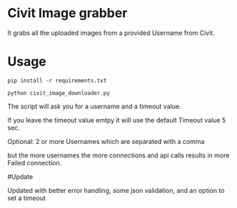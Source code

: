 # Civit Image grabber

It grabs all the uploaded images from a provided Username from Civit.  

# Usage 
```
pip install -r requirements.txt
```
```
python civit_image_downloader.py  
```
The script  will ask you for a username and a timeout value.

If you leave the timeout value emtpy it will use the default Timeout value 5 sec.

Optional: 2 or more Usernames which are separated with a comma

but the more usernames the more connections and api calls results in more Failed connection. 



#Update

Updated with better error handling, some json validation, and an option to set a timeout
